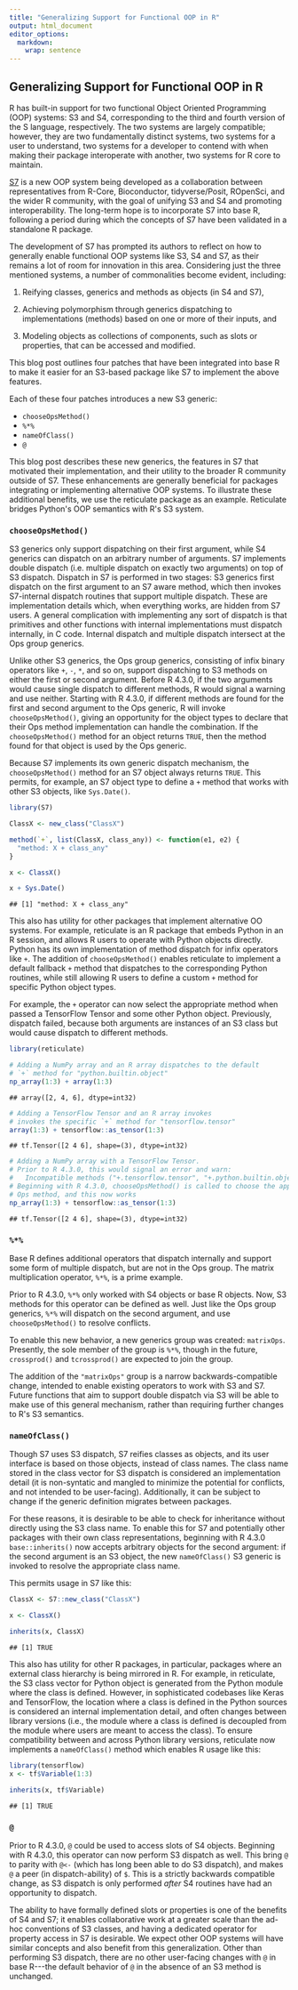 ```yaml
---
title: "Generalizing Support for Functional OOP in R"
output: html_document
editor_options:
  markdown:
    wrap: sentence
---
```


## Generalizing Support for Functional OOP in R

R has built-in support for two functional Object Oriented Programming (OOP) systems: S3 and S4, corresponding to the third and fourth version of the S language, respectively.
The two systems are largely compatible; however, they are two fundamentally distinct systems, two systems for a user to understand, two systems for a developer to contend with when making their package interoperate with another, two systems for R core to maintain.

[S7](https://rconsortium.github.io/S7/index.html) is a new OOP system being developed as a collaboration between representatives from R-Core, Bioconductor, tidyverse/Posit, ROpenSci, and the wider R community, with the goal of unifying S3 and S4 and promoting interoperability.
The long-term hope is to incorporate S7 into base R, following a period during which the concepts of S7 have been validated in a standalone R package.

The development of S7 has prompted its authors to reflect on how to generally enable functional OOP systems like S3, S4 and S7, as their remains a lot of room for innovation in this area.
Considering just the three mentioned systems, a number of commonalities become evident, including:

1.  Reifying classes, generics and methods as objects (in S4 and S7),

2.  Achieving polymorphism through generics dispatching to implementations (methods) based on one or more of their inputs, and

3.  Modeling objects as collections of components, such as slots or properties, that can be accessed and modified.

This blog post outlines four patches that have been integrated into base R to make it easier for an S3-based package like S7 to implement the above features.

Each of these four patches introduces a new S3 generic:

-   `chooseOpsMethod()`
-   `%*%`
-   `nameOfClass()`
-   `@`

This blog post describes these new generics, the features in S7 that motivated their implementation, and their utility to the broader R community outside of S7.
These enhancements are generally beneficial for packages integrating or implementing alternative OOP systems.
To illustrate these additional benefits, we use the reticulate package as an example.
Reticulate bridges Python's OOP semantics with R's S3 system.

### `chooseOpsMethod()`

S3 generics only support dispatching on their first argument, while S4 generics can dispatch on an arbitrary number of arguments.
S7 implements double dispatch (i.e. multiple dispatch on exactly two arguments) on top of S3 dispatch.
Dispatch in S7 is performed in two stages: S3 generics first dispatch on the first argument to an S7 aware method, which then invokes S7-internal dispatch routines that support multiple dispatch.
These are implementation details which, when everything works, are hidden from S7 users.
A general complication with implementing any sort of dispatch is that primitives and other functions with internal implementations must dispatch internally, in C code.
Internal dispatch and multiple dispatch intersect at the Ops group generics.

Unlike other S3 generics, the Ops group generics, consisting of infix binary operators like `+`, `-`, `*`, and so on, support dispatching to S3 methods on either the first or second argument.
Before R 4.3.0, if the two arguments would cause single dispatch to different methods, R would signal a warning and use neither.
Starting with R 4.3.0, if different methods are found for the first and second argument to the Ops generic, R will invoke `chooseOpsMethod()`, giving an opportunity for the object types to declare that their Ops method implementation can handle the combination.
If the `chooseOpsMethod()` method for an object returns `TRUE`, then the method found for that object is used by the Ops generic.

Because S7 implements its own generic dispatch mechanism, the `chooseOpsMethod()` method for an S7 object always returns `TRUE`.
This permits, for example, an S7 object type to define a `+` method that works with other S3 objects, like `Sys.Date()`.



``` r
library(S7)

ClassX <- new_class("ClassX")

method(`+`, list(ClassX, class_any)) <- function(e1, e2) {
  "method: X + class_any"
}

x <- ClassX()

x + Sys.Date()
```

```
## [1] "method: X + class_any"
```

This also has utility for other packages that implement alternative OO systems.
For example, reticulate is an R package that embeds Python in an R session, and allows R users to operate with Python objects directly.
Python has its own implementation of method dispatch for infix operators like `+`.
The addition of `chooseOpsMethod()` enables reticulate to implement a default fallback `+` method that dispatches to the corresponding Python routines, while still allowing R users to define a custom `+` method for specific Python object types.

For example, the `+` operator can now select the appropriate method when passed a TensorFlow Tensor and some other Python object.
Previously, dispatch failed, because both arguments are instances of an S3 class but would cause dispatch to different methods.



``` r
library(reticulate)

# Adding a NumPy array and an R array dispatches to the default
# `+` method for "python.builtin.object"
np_array(1:3) + array(1:3)
```

```
## array([2, 4, 6], dtype=int32)
```

``` r
# Adding a TensorFlow Tensor and an R array invokes
# invokes the specific `+` method for "tensorflow.tensor"
array(1:3) + tensorflow::as_tensor(1:3)
```

```
## tf.Tensor([2 4 6], shape=(3), dtype=int32)
```

``` r
# Adding a NumPy array with a TensorFlow Tensor.
# Prior to R 4.3.0, this would signal an error and warn:
#   Incompatible methods ("+.tensorflow.tensor", "+.python.builtin.object")
# Beginning with R 4.3.0, chooseOpsMethod() is called to choose the appropriate
# Ops method, and this now works
np_array(1:3) + tensorflow::as_tensor(1:3)
```

```
## tf.Tensor([2 4 6], shape=(3), dtype=int32)
```

### `%*%`

Base R defines additional operators that dispatch internally and support some form of multiple dispatch, but are not in the Ops group. The matrix multiplication operator, `%*%`, is a prime example.

Prior to R 4.3.0, `%*%` only worked with S4 objects or base R objects.
Now, S3 methods for this operator can be defined as well.
Just like the Ops group generics, `%*%` will dispatch on the second argument, and use `chooseOpsMethod()` to resolve conflicts.

To enable this new behavior, a new generics group was created: `matrixOps`.
Presently, the sole member of the group is `%*%`, though in the future, `crossprod()` and `tcrossprod()` are expected to join the group.

The addition of the `"matrixOps"` group is a narrow backwards-compatible change, intended to enable existing operators to work with S3 and S7.
Future functions that aim to support double dispatch via S3 will be able to make use of this general mechanism, rather than requiring further changes to R's S3 semantics.

### `nameOfClass()`

Though S7 uses S3 dispatch, S7 reifies classes as objects, and its user interface is based on those objects, instead of class names.
The class name stored in the class vector for S3 dispatch is considered an implementation detail (it is non-syntatic and mangled to minimize the potential for conflicts, and not intended to be user-facing).
Additionally, it can be subject to change if the generic definition migrates between packages.

For these reasons, it is desirable to be able to check for inheritance without directly using the S3 class name.
To enable this for S7 and potentially other packages with their own class representations, beginning with R 4.3.0 `base::inherits()` now accepts arbitrary objects for the second argument: if the second argument is an S3 object, the new `nameOfClass()` S3 generic is invoked to resolve the appropriate class name.

This permits usage in S7 like this:



``` r
ClassX <- S7::new_class("ClassX")

x <- ClassX()

inherits(x, ClassX)
```

```
## [1] TRUE
```

This also has utility for other R packages, in particular, packages where an external class hierarchy is being mirrored in R.
For example, in reticulate, the S3 class vector for Python object is generated from the Python module where the class is defined.
However, in sophisticated codebases like Keras and TensorFlow, the location where a class is defined in the Python sources is considered an internal implementation detail, and often changes between library versions (i.e., the module where a class is defined is decoupled from the module where users are meant to access the class).
To ensure compatibility between and across Python library versions, reticulate now implements a `nameOfClass()` method which enables R usage like this:



``` r
library(tensorflow)
x <- tf$Variable(1:3)

inherits(x, tf$Variable)
```

```
## [1] TRUE
```

### `@`

Prior to R 4.3.0, `@` could be used to access slots of S4 objects.
Beginning with R 4.3.0, this operator can now perform S3 dispatch as well.
This bring `@` to parity with `@<-` (which has long been able to do S3 dispatch), and makes `@` a peer (in dispatch-ability) of `$`.
This is a strictly backwards compatible change, as S3 dispatch is only performed *after* S4 routines have had an opportunity to dispatch.

The ability to have formally defined slots or properties is one of the benefits of S4 and S7; it enables collaborative work at a greater scale than the ad-hoc conventions of S3 classes, and having a dedicated operator for property access in S7 is desirable.
We expect other OOP systems will have similar concepts and also benefit from this generalization.
Other than performing S3 dispatch, there are no other user-facing changes with `@` in base R---the default behavior of `@` in the absence of an S3 method is unchanged.

